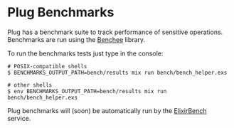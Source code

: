 # Plug Benchmarks

Plug has a benchmark suite to track performance of sensitive operations. Benchmarks
are run using the [Benchee](https://github.com/PragTob/benchee) library.

To run the benchmarks tests just type in the console:

```
# POSIX-compatible shells
$ BENCHMARKS_OUTPUT_PATH=bench/results mix run bench/bench_helper.exs
```

```
# other shells
$ env BENCHMARKS_OUTPUT_PATH=bench/results mix run bench/bench_helper.exs
```

Plug benchmarks will (soon) be automatically run by the [ElixirBench](http://elixirbench.org)
service.

